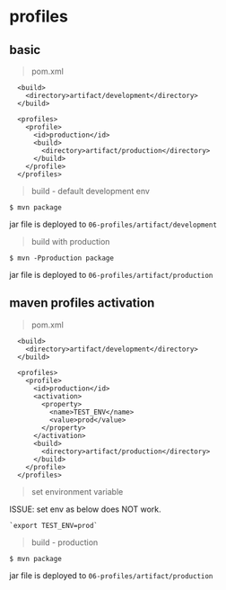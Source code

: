 # profiles

## basic

> pom.xml

```
  <build>
    <directory>artifact/development</directory>
  </build>

  <profiles>
    <profile>
      <id>production</id>
      <build>
        <directory>artifact/production</directory>
      </build>
    </profile>
  </profiles>
```

> build - default development env

```
$ mvn package
```

jar file is deployed to `06-profiles/artifact/development`

> build with production

```
$ mvn -Pproduction package
```

jar file is deployed to `06-profiles/artifact/production`

## maven profiles activation

> pom.xml

```
  <build>
    <directory>artifact/development</directory>
  </build>

  <profiles>
    <profile>
      <id>production</id>
      <activation>
        <property>
          <name>TEST_ENV</name>
          <value>prod</value>
        </property>
      </activation>
      <build>
        <directory>artifact/production</directory>
      </build>
    </profile>
  </profiles>
```

> set environment variable

ISSUE: set env as below does NOT work.

```
`export TEST_ENV=prod`
```

> build - production

```
$ mvn package
```

jar file is deployed to `06-profiles/artifact/production`
